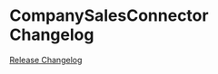 # CompanySalesConnector Changelog

[Release Changelog](https://github.com/spryker/company-sales-connector/releases)
